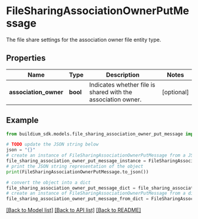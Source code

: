 # FileSharingAssociationOwnerPutMessage

The file share settings for the association owner file entity type.

## Properties

Name | Type | Description | Notes
------------ | ------------- | ------------- | -------------
**association_owner** | **bool** | Indicates whether file is shared with the association owner. | [optional] 

## Example

```python
from buildium_sdk.models.file_sharing_association_owner_put_message import FileSharingAssociationOwnerPutMessage

# TODO update the JSON string below
json = "{}"
# create an instance of FileSharingAssociationOwnerPutMessage from a JSON string
file_sharing_association_owner_put_message_instance = FileSharingAssociationOwnerPutMessage.from_json(json)
# print the JSON string representation of the object
print(FileSharingAssociationOwnerPutMessage.to_json())

# convert the object into a dict
file_sharing_association_owner_put_message_dict = file_sharing_association_owner_put_message_instance.to_dict()
# create an instance of FileSharingAssociationOwnerPutMessage from a dict
file_sharing_association_owner_put_message_from_dict = FileSharingAssociationOwnerPutMessage.from_dict(file_sharing_association_owner_put_message_dict)
```
[[Back to Model list]](../README.md#documentation-for-models) [[Back to API list]](../README.md#documentation-for-api-endpoints) [[Back to README]](../README.md)


